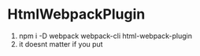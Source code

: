 # HtmlWebpackPlugin

1) npm i -D webpack webpack-cli html-webpack-plugin
2) it doesnt matter if you put <script src="./index.js"> because the plugin will ignore this and add index.js in a script tag under the head tags. 
3) to specify a template html file use template:'./src/template.html' where this is a k/v pair in a json object in the ctor config
 
